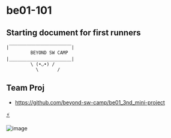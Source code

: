 # be01-101

## Starting document for first runners

```
|￣￣￣￣￣￣￣￣￣￣￣￣￣￣|
         BEYOND SW CAMP
|＿＿＿＿＿＿＿＿＿＿＿＿＿＿|
         \ (•◡•) /
           \       /

```

## Team Proj
- https://github.com/beyond-sw-camp/be01_3nd_mini-project

[⚡](https://github.com/beyond-sw-camp/be01-101/issues)

![image](https://github.com/beyond-sw-camp/be01-101/assets/157084867/400e374f-e9a0-41e0-9ab5-8a3f6eb8d88a)

